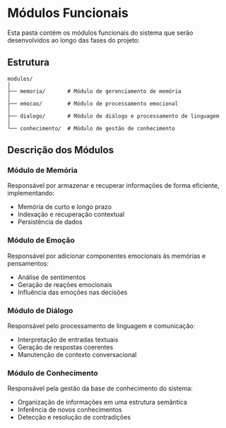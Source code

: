 # Módulos Funcionais

Esta pasta contém os módulos funcionais do sistema que serão desenvolvidos ao longo das fases do projeto:

## Estrutura

```
modules/
│
├── memoria/       # Módulo de gerenciamento de memória 
│
├── emocao/        # Módulo de processamento emocional
│
├── dialogo/       # Módulo de diálogo e processamento de linguagem
│
└── conhecimento/  # Módulo de gestão de conhecimento
```

## Descrição dos Módulos

### Módulo de Memória
Responsável por armazenar e recuperar informações de forma eficiente, implementando:
- Memória de curto e longo prazo
- Indexação e recuperação contextual
- Persistência de dados

### Módulo de Emoção
Responsável por adicionar componentes emocionais às memórias e pensamentos:
- Análise de sentimentos
- Geração de reações emocionais
- Influência das emoções nas decisões

### Módulo de Diálogo
Responsável pelo processamento de linguagem e comunicação:
- Interpretação de entradas textuais
- Geração de respostas coerentes
- Manutenção de contexto conversacional

### Módulo de Conhecimento
Responsável pela gestão da base de conhecimento do sistema:
- Organização de informações em uma estrutura semântica
- Inferência de novos conhecimentos
- Detecção e resolução de contradições 